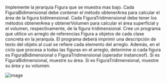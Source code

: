 Implemente la jerarquía Figura que se muestra mas bajo. Cada FiguraBidimensional debe contener el
método obtenerArea para calcular el área de la figura bidimensional. Cada FiguraTridimensional debe
tener los métodos obtenerArea y obtenerVolumen para calcular el área superficial y el volumen,
respectivamente, de la figura tridimensional. Cree un programa que utilice un arreglo de referencias
Figura a objetos de cada clase concreta en la jerarquía. El programa deberá imprimir una descripción de
texto del objeto al cual se refiere cada elemento del arreglo. Además, en el ciclo que procesa a todas las
figuras en el arreglo, determine si cada figura es FiguraBidimensional o FiguraTridimensional
(operador instanceof). Si es FiguraBidimensional, muestre su área. Si es FiguraTridimensional, muestre
su área y su volumen.

![image](https://user-images.githubusercontent.com/83569113/120089118-e303e500-c0bc-11eb-9c2e-14977231e0a0.png)

